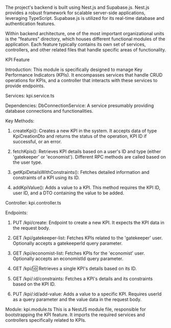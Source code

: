 The project's backend is built using Nest.js and Supabase.js. Nest.js provides a robust framework for scalable server-side applications, leveraging TypeScript. Supabase.js is utilized for its real-time database and authentication features. 

Within backend architecture, one of the most important organizational units is the "features" directory, which houses different functional modules of the application. Each feature typically contains its own set of services, controllers, and other related files that handle specific areas of functionality.

KPI Feature

Introduction:
This module is specifically designed to manage Key Performance Indicators (KPIs). It encompasses services that handle CRUD operations for KPIs, and a controller that interacts with these services to provide endpoints.

Services: kpi.service.ts

Dependencies:
DbConnectionService: A service presumably providing database connections and functionalities.

Key Methods:
1. createKpi():
   Creates a new KPI in the system. It accepts data of type KpiCreationDto and returns the status of the operation, KPI ID if successful, or an error.

2. fetchKpis():
   Retrieves KPI details based on a user's ID and type (either 'gatekeeper' or 'economist'). Different RPC methods are called based on the user type.

3. getKpiDetailsWithConstraints():
   Fetches detailed information and constraints of a KPI using its ID.

4. addKpiValue():
   Adds a value to a KPI. This method requires the KPI ID, user ID, and a DTO containing the value to be added.

Controller: kpi.controller.ts

Endpoints:
1. PUT /kpi/create:
   Endpoint to create a new KPI. It expects the KPI data in the request body.

2. GET /kpi/gatekeeper-list:
   Fetches KPIs related to the 'gatekeeper' user. Optionally accepts a gatekeeperId query parameter.

3. GET /kpi/economist-list:
   Fetches KPIs for the 'economist' user. Optionally accepts an economistId query parameter.

4. GET /kpi/:id:
   Retrieves a single KPI's details based on its ID.

5. GET /kpi/:id/constraints:
   Fetches a KPI's details and its constraints based on the KPI ID.

6. PUT /kpi/:id/add-value:
   Adds a value to a specific KPI. Requires userId as a query parameter and the value data in the request body.


Module: kpi.module.ts
This is a NestJS module file, responsible for bootstrapping the KPI feature. It imports the required services and controllers specifically related to KPIs.
